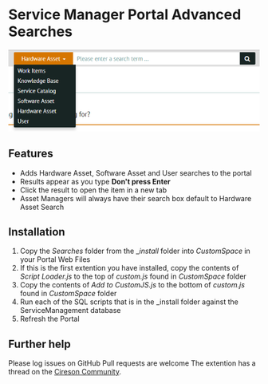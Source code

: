 # Service Manager Portal Advanced Searches

![Searches](/_images/Searches.PNG?raw=true "Advanced Searches")

## Features

- Adds Hardware Asset, Software Asset and User searches to the portal
- Results appear as you type **Don't press Enter**
- Click the result to open the item in a new tab
- Asset Managers will always have their search box default to Hardware Asset Search


## Installation

1. Copy the _Searches_ folder from the __install_ folder into _CustomSpace_ in your Portal Web Files
2. If this is the first extention you have installed, copy the contents of _Script Loader.js_ to the top of _custom.js_ found in _CustomSpace_ folder
3. Copy the contents of _Add to CustomJS.js_ to the bottom of _custom.js_ found in _CustomSpace_ folder
4. Run each of the SQL scripts that is in the _install folder against the ServiceManagement database
6. Refresh the Portal


## Further help

Please log issues on GitHub
Pull requests are welcome
The extention has a thread on the [Cireson Community](https://community.cireson.com/discussion/3222/advanced-searches-for-cireson-service-manager-portal/ "Cireson Community Page").
